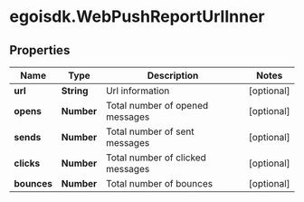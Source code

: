 # egoisdk.WebPushReportUrlInner

## Properties

Name | Type | Description | Notes
------------ | ------------- | ------------- | -------------
**url** | **String** | Url information | [optional] 
**opens** | **Number** | Total number of opened messages | [optional] 
**sends** | **Number** | Total number of sent messages | [optional] 
**clicks** | **Number** | Total number of clicked messages | [optional] 
**bounces** | **Number** | Total number of bounces | [optional] 


